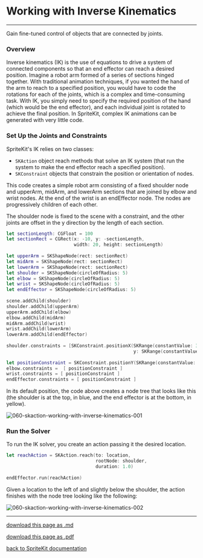 # Working with Inverse Kinematics

---------------------

Gain fine-tuned control of objects that are connected by joints.

### Overview

Inverse kinematics (IK) is the use of equations to drive a system of connected components so that an end effector can reach a desired position. Imagine a robot arm formed of a series of sections hinged together. With traditional animation techniques, if you wanted the hand of the arm to reach to a specified position, you would have to code the rotations for each of the joints, which is a complex and time-consuming task. With IK, you simply need to specify the required position of the hand (which would be the end effector), and each individual joint is rotated to achieve the final position. In SpriteKit, complex IK animations can be generated with very little code.

### Set Up the Joints and Constraints

SpriteKit's IK relies on two classes:

- `SKAction` object reach methods that solve an IK system (that run the system to make the end effector reach a specified position).
- `SKConstraint` objects that constrain the position or orientation of nodes.

This code creates a simple robot arm consisting of a fixed shoulder node and upperArm, midArm, and lowerArm sections that are joined by elbow and wrist nodes. At the end of the wrist is an endEffector node. The nodes are progressively children of each other.

The shoulder node is fixed to the scene with a constraint, and the other joints are offset in the y direction by the length of each section.

```swift
let sectionLength: CGFloat = 100
let sectionRect = CGRect(x: -10, y: -sectionLength,
                         width: 20, height: sectionLength)
   
let upperArm = SKShapeNode(rect: sectionRect)
let midArm = SKShapeNode(rect: sectionRect)
let lowerArm = SKShapeNode(rect: sectionRect)
let shoulder = SKShapeNode(circleOfRadius: 5)
let elbow = SKShapeNode(circleOfRadius: 5)
let wrist = SKShapeNode(circleOfRadius: 5)
let endEffector = SKShapeNode(circleOfRadius: 5)
   
scene.addChild(shoulder)
shoulder.addChild(upperArm)
upperArm.addChild(elbow)
elbow.addChild(midArm)
midArm.addChild(wrist)
wrist.addChild(lowerArm)
lowerArm.addChild(endEffector)
    
shoulder.constraints = [SKConstraint.positionX(SKRange(constantValue: 320),
                                               y: SKRange(constantValue: 320))]
    
let positionConstraint = SKConstraint.positionY(SKRange(constantValue: -sectionLength))
elbow.constraints =  [ positionConstraint ]
wrist.constraints = [ positionConstraint ]
endEffector.constraints = [ positionConstraint ]
```

In its default position, the code above creates a node tree that looks like this (the shoulder is at the top, in blue, and the end effector is at the bottom, in yellow).

![060-skaction-working-with-inverse-kinematics-001](/images/060-skaction-working-with-inverse-kinematics-001.png)

### Run the Solver

To run the IK solver, you create an action passing it the desired location.

```swift
let reachAction = SKAction.reach(to: location,
                                 rootNode: shoulder,
                                 duration: 1.0)
     
endEffector.run(reachAction)
```

Given a location to the left of and slightly below the shoulder, the action finishes with the node tree looking like the following:

![060-skaction-working-with-inverse-kinematics-002](/images/060-skaction-working-with-inverse-kinematics-002.png)

--------------------------

[download this page as .md](https://raw.githubusercontent.com/retrokid/retrokid.github.io/master/tech_notes/spritekit_documentation/060-skaction-working-with-inverse-kinematics.md)

[download this page as .pdf](https://github.com/retrokid/retrokid.github.io/raw/master/tech_notes/spritekit_documentation/060-skaction-working-with-inverse-kinematics.pdf)

[back to SpriteKit documentation](./spritekit-documentation)
